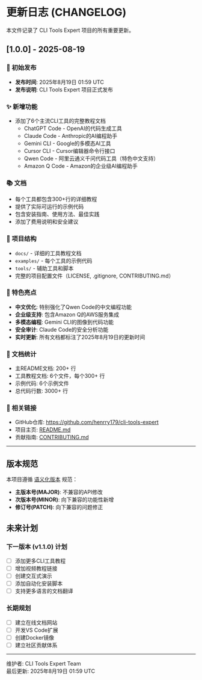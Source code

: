 # 更新日志 (CHANGELOG)

本文件记录了 CLI Tools Expert 项目的所有重要更新。

## [1.0.0] - 2025-08-19

### 🎉 初始发布
- **发布时间**: 2025年8月19日 01:59 UTC
- **发布说明**: CLI Tools Expert 项目正式发布

### ✨ 新增功能
- 添加了6个主流CLI工具的完整教程文档
  - ChatGPT Code - OpenAI的代码生成工具
  - Claude Code - Anthropic的AI编程助手
  - Gemini CLI - Google的多模态AI工具
  - Cursor CLI - Cursor编辑器命令行接口
  - Qwen Code - 阿里云通义千问代码工具（特色中文支持）
  - Amazon Q Code - Amazon的企业级AI编程助手

### 📚 文档
- 每个工具都包含300+行的详细教程
- 提供了实际可运行的示例代码
- 包含安装指南、使用方法、最佳实践
- 添加了费用说明和安全建议

### 🔧 项目结构
- `docs/` - 详细的工具教程文档
- `examples/` - 每个工具的示例代码
- `tools/` - 辅助工具和脚本
- 完整的项目配置文件（LICENSE, .gitignore, CONTRIBUTING.md）

### 🌟 特色亮点
- **中文优化**: 特别强化了Qwen Code的中文编程功能
- **企业级支持**: 包含Amazon Q的AWS服务集成
- **多模态编程**: Gemini CLI的图像到代码功能
- **安全审计**: Claude Code的安全分析功能
- **实时更新**: 所有文档都标注了2025年8月19日的更新时间

### 📝 文档统计
- 主README文档: 200+ 行
- 工具教程文档: 6个文件，每个300+ 行
- 示例代码: 6个示例文件
- 总代码行数: 3000+ 行

### 🔗 相关链接
- GitHub仓库: https://github.com/henrry179/cli-tools-expert
- 项目主页: [README.md](README.md)
- 贡献指南: [CONTRIBUTING.md](CONTRIBUTING.md)

---

## 版本规范

本项目遵循 [语义化版本](https://semver.org/lang/zh-CN/) 规范：
- **主版本号(MAJOR)**: 不兼容的API修改
- **次版本号(MINOR)**: 向下兼容的功能性新增
- **修订号(PATCH)**: 向下兼容的问题修正

## 未来计划

### 下一版本 (v1.1.0) 计划
- [ ] 添加更多CLI工具教程
- [ ] 增加视频教程链接
- [ ] 创建交互式演示
- [ ] 添加自动化安装脚本
- [ ] 支持更多语言的文档翻译

### 长期规划
- [ ] 建立在线文档网站
- [ ] 开发VS Code扩展
- [ ] 创建Docker镜像
- [ ] 建立社区贡献体系

---

维护者: CLI Tools Expert Team  
最后更新: 2025年8月19日 01:59 UTC